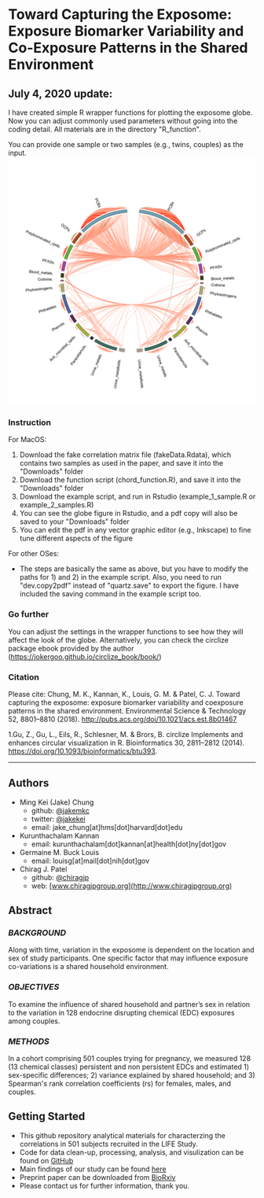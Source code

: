 # Toward Capturing the Exposome: Exposure Biomarker Variability and Co-Exposure Patterns in the Shared Environment


## July 4, 2020 update:
I have created simple R wrapper functions for plotting the exposome globe. Now you can adjust commonly used parameters without going into the coding detail.
All materials are in the directory "R_function".

You can provide one sample or two samples (e.g., twins, couples) as the input.
<img src="https://github.com/jakemkc/exposome_variability/blob/master/R_function/chord_2_samples.png">

### Instruction
For MacOS:
1. Download the fake correlation matrix file (fakeData.Rdata), which contains two samples as used in the paper, and save it into the "Downloads" folder
2. Download the function script (chord_function.R), and save it into the "Downloads" folder
3. Download the example script, and run in Rstudio (example_1_sample.R or example_2_samples.R)
4. You can see the globe figure in Rstudio, and a pdf copy will also be saved to your "Downloads" folder
5. You can edit the pdf in any vector graphic editor (e.g., Inkscape) to fine tune different aspects of the figure

For other OSes:
- The steps are basically the same as above, but you have to modify the paths for 1) and 2) in the example script. Also, you need to run "dev.copy2pdf" instead of "quartz.save" to export the figure. I have included the saving command in the example script too.

### Go further
You can adjust the settings in the wrapper functions to see how they will affect the look of the globe. Alternatively, you can check the circlize package ebook provided by the author (https://jokergoo.github.io/circlize_book/book/)

### Citation
Please cite:
Chung, M. K., Kannan, K., Louis, G. M. & Patel, C. J. Toward capturing the exposome: exposure biomarker variability and coexposure patterns in the shared environment. Environmental Science & Technology 52, 8801–8810 (2018). http://pubs.acs.org/doi/10.1021/acs.est.8b01467

1.Gu, Z., Gu, L., Eils, R., Schlesner, M. & Brors, B. circlize Implements and enhances circular visualization in R. Bioinformatics 30, 2811–2812 (2014). https://doi.org/10.1093/bioinformatics/btu393.


------ 
## Authors
- Ming Kei (Jake) Chung
  - github: [\@jakemkc](http://github.com/jakemkc)
  - twitter: [\@jakekei](http://twitter.com/jakekei)
  - email: jake_chung[at]hms[dot]harvard[dot]edu
- Kurunthachalam Kannan
  - email: kurunthachalam[dot]kannan[at]health[dot]ny[dot]gov
- Germaine M. Buck Louis
  - email: louisg[at]mail[dot]nih[dot]gov
- Chirag J. Patel
  - github: [\@chiragjp](http://github.com/chiragjp)
  - web: [www.chiragjpgroup.org](http://www.chiragjpgroup.org)
  
## Abstract
### *BACKGROUND*
Along with time, variation in the exposome is dependent on the location and sex of study participants. One specific factor that may influence exposure co-variations is a shared household environment.

### *OBJECTIVES*
To examine the influence of shared household and partner’s sex in relation to the variation in 128 endocrine disrupting chemical (EDC) exposures among couples.

### *METHODS* 
In a cohort comprising 501 couples trying for pregnancy, we measured 128 (13 chemical classes) persistent and non persistent EDCs and estimated 1) sex-specific differences; 2) variance explained by shared household; and 3) Spearman's rank correlation coefficients (rs) for females, males, and couples.

## Getting Started
- This github repository analytical materials for characterzing the correlations in 501 subjects recruited in the LIFE Study.
- Code for data clean-up, processing, analysis, and visulization can be found on [GitHub](https://github.com/jakemkc/exposome_variability)
- Main findings of our study can be found [here](results/results.md)
- Preprint paper can be downloaded from [BioRxiv](https://doi.org/10.1101/175513)
- Please contact us for further information, thank you.

